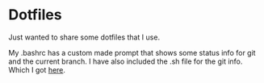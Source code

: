 # Dotfiles

Just wanted to share some dotfiles that I use.

My .bashrc has a custom made prompt that shows some status info for git and the current branch.
I have also included the .sh file for the git info. Which I got [here](https://github.com/git/git/blob/8976500cbbb13270398d3b3e07a17b8cc7bff43f/contrib/completion/git-prompt.sh). 
